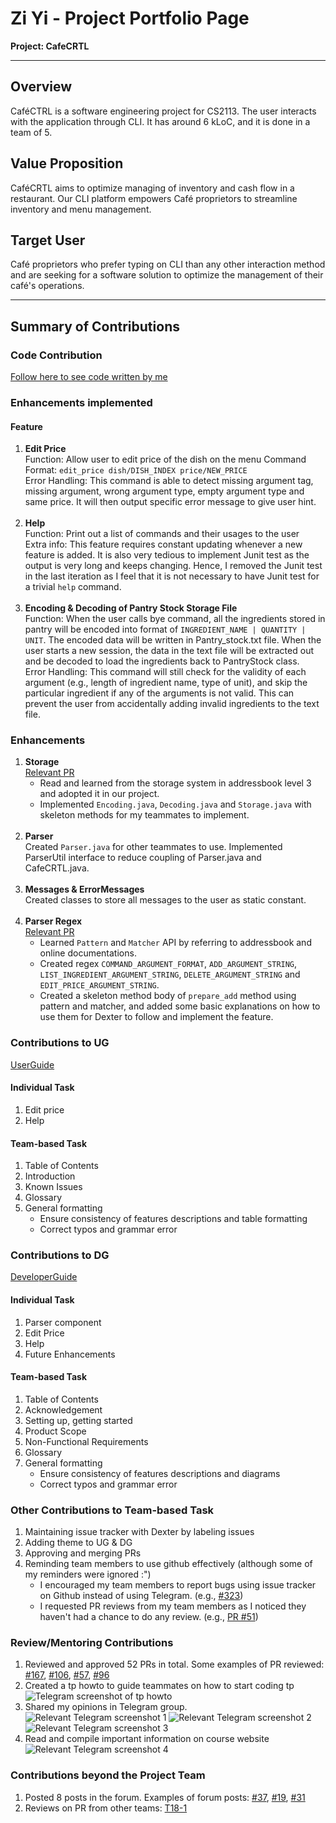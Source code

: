 # Zi Yi - Project Portfolio Page

**Project: CafeCRTL**

-----------------------------------------------------------------------------------------------
## **Overview**
CaféCTRL is a software engineering project for CS2113. The user interacts with the application through CLI. It has around 6 kLoC, and it is done in a team of 5.

## **Value Proposition**
CaféCRTL aims to optimize managing of inventory and cash flow in a restaurant. Our CLI platform empowers Café proprietors to streamline inventory and menu management.

## **Target User**
Café proprietors who prefer typing on CLI than any other interaction method and are seeking for a software solution to optimize the management of their café's operations.

-----------------------------------------------------------------------------------------------

## **Summary of Contributions**
### Code Contribution

[Follow here to see code written by me](https://nus-cs2113-ay2324s1.github.io/tp-dashboard/?search=ziyi105&breakdown=false&sort=groupTitle%20dsc&sortWithin=title&since=2023-09-22&timeframe=commit&mergegroup=&groupSelect=groupByRepos&tabOpen=true&tabType=authorship&tabAuthor=ziyi105&tabRepo=AY2324S1-CS2113-T17-2%2Ftp%5Bmaster%5D&authorshipIsMergeGroup=false&authorshipFileTypes=docs~functional-code~test-code&authorshipIsBinaryFileTypeChecked=false&authorshipIsIgnoredFilesChecked=false)

### Enhancements implemented

#### Feature

1.  **Edit Price** <br>
    Function: Allow user to edit price of the dish on the menu
    Command Format: `edit_price dish/DISH_INDEX price/NEW_PRICE`<br>
    Error Handling: This command is able to detect missing argument tag, missing argument, wrong argument type, empty argument type and same price. It will then output specific error message to give user hint.
    <br/><br/>
   2.  **Help** <br>
       Function: Print out a list of commands and their usages to the user<br> 
       Extra info: This feature requires constant updating whenever a new feature is added. It is also very tedious to implement Junit test as the output is very long and keeps changing. Hence, I removed the Junit test in the last iteration as I feel that it is not necessary to have Junit test for a trivial `help` command.
   <br/><br/>
3.  **Encoding & Decoding of Pantry Stock Storage File** <br>
    Function: When the user calls bye command, all the ingredients stored in pantry will be encoded into format of `INGREDIENT_NAME | QUANTITY | UNIT`. The encoded data will be written in Pantry_stock.txt file. When the user starts a new session, the data in the text file will be extracted out and be decoded to load the ingredients back to PantryStock class.<br>
    Error Handling: This command will still check for the validity of each argument (e.g., length of ingredient name, type of unit), and skip the particular ingredient if any of the arguments is not valid. This can prevent the user from accidentally adding invalid ingredients to the text file.

### Enhancements
1. **Storage**<br>
   [Relevant PR](https://github.com/AY2324S1-CS2113-T17-2/tp/pull/143) <br>
   - Read and learned from the storage system in addressbook level 3 and adopted it in our project.
   - Implemented `Encoding.java`, `Decoding.java` and `Storage.java` with skeleton methods for my teammates to implement. 
    <br><br>
2. **Parser**<br>
   Created `Parser.java` for other teammates to use. Implemented ParserUtil interface to reduce coupling of Parser.java and CafeCRTL.java.
   <br><br>
3. **Messages & ErrorMessages**<br>
   Created classes to store all messages to the user as static constant.
    <br><br>
4. **Parser Regex** <br>
   [Relevant PR](https://github.com/AY2324S1-CS2113-T17-2/tp/pull/51) <br>
   - Learned `Pattern` and `Matcher` API by referring to addressbook and online documentations.
   - Created regex `COMMAND_ARGUMENT_FORMAT`, `ADD_ARGUMENT_STRING`, `LIST_INGREDIENT_ARGUMENT_STRING`, `DELETE_ARGUMENT_STRING` and `EDIT_PRICE_ARGUMENT_STRING`. 
   - Created a skeleton method body of `prepare_add` method using pattern and matcher, and added some basic explanations on how to use them for Dexter to follow and implement the feature.

### Contributions to UG
[UserGuide](https://ay2324s1-cs2113-t17-2.github.io/tp/UserGuide.html)

#### Individual Task
1. Edit price
2. Help

#### Team-based Task
1. Table of Contents
2. Introduction
3. Known Issues
4. Glossary
5. General formatting
   - Ensure consistency of features descriptions and table formatting
   - Correct typos and grammar error

### Contributions to DG
[DeveloperGuide](https://ay2324s1-cs2113-t17-2.github.io/tp/DeveloperGuide.html)
#### Individual Task
1. Parser component
2. Edit Price
3. Help
4. Future Enhancements

#### Team-based Task
1. Table of Contents
2. Acknowledgement
3. Setting up, getting started
4. Product Scope
5. Non-Functional Requirements
6. Glossary
7. General formatting
   - Ensure consistency of features descriptions and diagrams
   - Correct typos and grammar error

### Other Contributions to Team-based Task
1. Maintaining issue tracker with Dexter by labeling issues
2. Adding theme to UG & DG
3. Approving and merging PRs
4. Reminding team members to use github effectively (although some of my reminders were ignored :")
    - I encouraged my team members to report bugs using issue tracker on Github instead of using Telegram. (e.g., [#323](https://github.com/AY2324S1-CS2113-T17-2/tp/issues/323))
    - I requested PR reviews from my team members as I noticed they haven't had a chance to do any review. (e.g., [PR #51](https://github.com/AY2324S1-CS2113-T17-2/tp/pull/51))

### Review/Mentoring Contributions
1. Reviewed and approved 52 PRs in total.
   Some examples of PR reviewed: [#167](https://github.com/AY2324S1-CS2113-T17-2/tp/pull/167), [#106](https://github.com/AY2324S1-CS2113-T17-2/tp/pull/106), [#57](https://github.com/AY2324S1-CS2113-T17-2/tp/pull/57),
   [#96](https://github.com/AY2324S1-CS2113-T17-2/tp/pull/96)
2. Created a tp howto to guide teammates on how to start coding tp 
   ![Telegram screenshot of tp howto](../images_PPP/ziyi/tp_howto.png)
3. Shared my opinions in Telegram group.
   ![Relevant Telegram screenshot 1](../images_PPP/ziyi/telegram_chef_text.png)
   ![Relevant Telegram screenshot 2](../images_PPP/ziyi/relevant_telegram_screenshot_2.png)
   ![Relevant Telegram screenshot 3](../images_PPP/ziyi/relevant_telegram_screenshot_3.png)
4. Read and compile important information on course website
   ![Relevant Telegram screenshot 4](../images_PPP/ziyi/relevant_telagram_screenshot_4.png)

### Contributions beyond the Project Team
1. Posted 8 posts in the forum.
   Examples of forum posts: [#37](https://github.com/nus-cs2113-AY2324S1/forum/issues/37), [#19](https://github.com/nus-cs2113-AY2324S1/forum/issues/19), [#31](https://github.com/nus-cs2113-AY2324S1/forum/issues/31)
2. Reviews on PR from other teams: [T18-1](https://github.com/nus-cs2113-AY2324S1/tp/pull/19#discussion_r1379823357)